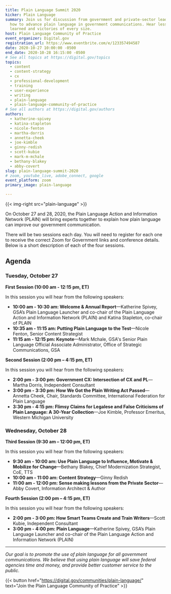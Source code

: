 ```yaml
---
title: Plain Language Summit 2020
kicker: Plain Language
summary: Join us for discussion from government and private-sector leaders on
  how to advance plain language in government communications. Hear lessons
  learned and victories of every size.
host: Plain Language Community of Practice
event_organizer: Digital.gov
registration_url: https://www.eventbrite.com/e/123357494587
date: 2020-10-27 10:00:00 -0500
end_date: 2020-10-28 16:15:00 -0500
# See all topics at https://digital.gov/topics
topics:
  - content
  - content-strategy
  - cx
  - professional-development
  - training
  - user-experience
  - writing
  - plain-language
  - plain-language-community-of-practice
# See all authors at https://digital.gov/authors
authors:
  - katherine-spivey
  - katina-stapleton
  - nicole-fenton
  - martha-dorris
  - annetta-cheek
  - joe-kimble
  - ginny-redish
  - scott-kubie
  - mark-m-mchale 
  - bethany-blakey
  - abby-covert  
slug: plain-language-summit-2020
# zoom, youtube_live, adobe_connect, google
event_platform: zoom
primary_image: plain-language

---
```


{{< img-right src="plain-language" >}}

On October 27 and 28, 2020, the Plain Language Action and Information Network (PLAIN) will bring experts together to explain how plain language can improve our government communication.

There will be two sessions each day. You will need to register for each one to receive the correct Zoom for Government links and conference details. Below is a short description of each of the four sessions. 

## Agenda

### Tuesday, October 27

**First Session (10:00 am - 12:15 pm, ET)**

In this session you will hear from the following speakers:

* **10:00 am - 10:30 am: Welcome & Annual Report**&mdash;Katherine Spivey, GSA’s Plain Language Launcher and co-chair of the Plain Language Action and Information Network (PLAIN) and Katina Stapleton, co-chair of PLAIN
* **10:35 am - 11:15 am: Putting Plain Language to the Test**&mdash;Nicole Fenton, Senior Content Strategist
* **11:15 am - 12:15 pm: Keynote**&mdash;Mark Mchale, GSA's Senior Plain Language Official Associate Administrator, Office of Strategic Communications, GSA

**Second Session (2:00 pm – 4:15 pm, ET)**

In this session you will hear from the following speakers:

* **2:00 pm - 3:00 pm: Government CX: Intersection of CX and PL**&mdash;Martha Dorris, Independent Consultant 
* **3:00 pm - 3:30 pm: How We Got the Plain Writing Act Passed**&mdash;Annetta Cheek, Chair, Standards Committee, International Federation for Plain Language
* **3:30 pm - 4:15 pm: Flimsy Claims for Legalese and False Criticisms of Plain Language: A 30-Year Collection**&mdash;Joe Kimble, Professor Emeritus, Western Michigan University

### Wednesday, October 28

**Third Session (9:30 am – 12:00 pm, ET)**

In this session you will hear from the following speakers:

* **9:30 am - 10:00 am: Use Plain Language to Influence, Motivate & Mobilize for Change**&mdash;Bethany Blakey, Chief Modernization Strategist, CoE, TTS
* **10:00 am - 11:00 am: Content Strategy**&mdash;Ginny Redish
* **11:00 am - 12:00 pm: Sense making lessons from the Private Sector**&mdash;Abby Covert, Information Architect & Author

**Fourth Session (2:00 pm – 4:15 pm, ET)**

In this session you will hear from the following speakers:

* **2:00 pm - 3:00 pm: How Smart Teams Create and Train Writers**&mdash;Scott Kubie, Independent Consultant
* **3:00 pm - 4:00 pm: Plain Language**&mdash;Katherine Spivey, GSA’s Plain Language Launcher and co-chair of the Plain Language Action and Information Network (PLAIN)

---

_Our goal is to promote the use of plain language for all government communications. We believe that using plain language will save federal agencies time and money, and provide better customer service to the public._

{{< button href="https://digital.gov/communities/plain-language/" text="Join the Plain Language Community of Practice" >}}
